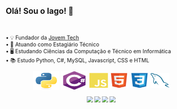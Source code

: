## Olá! Sou o Iago! 👋
<br>

• 💡 Fundador da <a href="https://jovemtech.com.br">Jovem Tech</a>
<br>
• 💼 Atuando como Estagiário Técnico
<br>
• 🖥️ Estudando Ciências da Computação e Técnico em Informática
<br>
• 📚 Estudo Python, C#, MySQL, Javascript, CSS e HTML

<div style="display: inline_block" align="center">
  <img align="center" alt="Iago-Python" height="50" width="70" src="https://raw.githubusercontent.com/devicons/devicon/master/icons/python/python-original.svg">
  <img align="center" alt="Iago-Csharp" height="50" width="70" src="https://raw.githubusercontent.com/devicons/devicon/master/icons/csharp/csharp-original.svg">
  <img align="center" alt="Iago-Js"     height="40" width="50" src="https://raw.githubusercontent.com/devicons/devicon/master/icons/javascript/javascript-plain.svg">
  <img align="center" alt="Iago-HTML"   height="40" width="50" src="https://raw.githubusercontent.com/devicons/devicon/master/icons/html5/html5-original.svg">
  <img align="center" alt="Iago-CSS"    height="40" width="50" src="https://raw.githubusercontent.com/devicons/devicon/master/icons/css3/css3-original.svg">
  <img align="center" alt="Iago-MySQL"  height="40" width="50" src="https://raw.githubusercontent.com/devicons/devicon/master/icons/mysql/mysql-original.svg">
</div>
<br/>
<div align="center">
  <a height="50" href="https://www.linkedin.com/in/iagoalvesoliveira" target="_blank"><img src="https://img.shields.io/badge/-LinkedIn-%230077B5?style=for-the-badge&logo=linkedin&logoColor=white" target="_blank"></a>
  <a href="https://www.youtube.com/channel/UC3EHSPdxtfPLLEQZvc-yhaQ" target="_blank"><img src="https://img.shields.io/badge/YouTube-FF0000?style=for-the-badge&logo=youtube&logoColor=white" target="_blank"></a>
  <a href="https://www.instagram.com/jovemtech.oficial/" target="_blank"><img src="https://img.shields.io/badge/-Instagram-%23E4405F?style=for-the-badge&logo=instagram&logoColor=white" target="_blank"></a>
  <a href="mailto:iagoleonardo.il51@gmail.com"><img src="https://img.shields.io/badge/Gmail-D14836?style=for-the-badge&logo=gmail&logoColor=white" target="_blank"></a>
</div>
